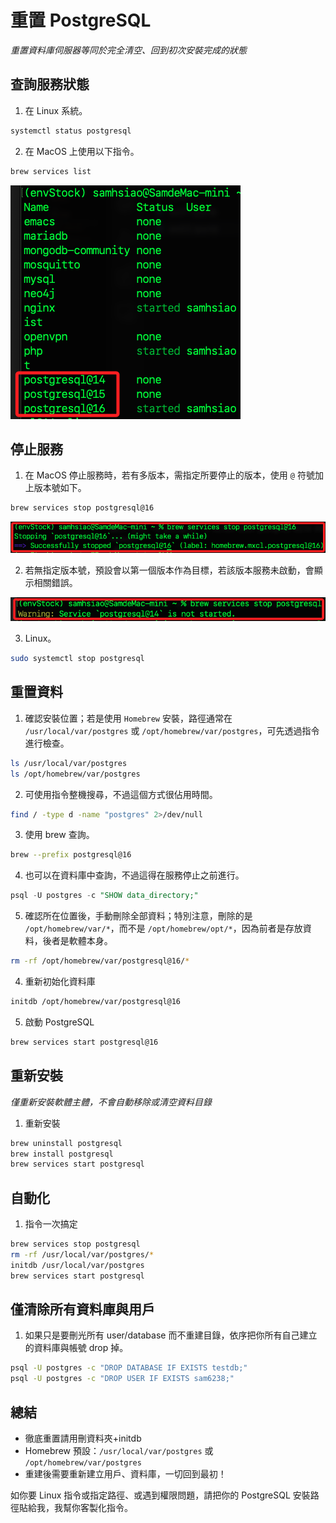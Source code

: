 # 重置 PostgreSQL

_重置資料庫伺服器等同於完全清空、回到初次安裝完成的狀態_

## 查詢服務狀態

1. 在 Linux 系統。

```bash
systemctl status postgresql
```

2. 在 MacOS 上使用以下指令。

```bash
brew services list
```

![](images/img_05.png)

## 停止服務

1. 在 MacOS 停止服務時，若有多版本，需指定所要停止的版本，使用 `@` 符號加上版本號如下。

```bash
brew services stop postgresql@16
```

![](images/img_07.png)

2. 若無指定版本號，預設會以第一個版本作為目標，若該版本服務未啟動，會顯示相關錯誤。

![](images/img_06.png)

3. Linux。

```bash
sudo systemctl stop postgresql
```

## 重置資料

1. 確認安裝位置；若是使用 `Homebrew` 安裝，路徑通常在 `/usr/local/var/postgres` 或 `/opt/homebrew/var/postgres`，可先透過指令進行檢查。

```bash
ls /usr/local/var/postgres
ls /opt/homebrew/var/postgres
```

2. 可使用指令整機搜尋，不過這個方式很佔用時間。

```bash
find / -type d -name "postgres" 2>/dev/null
```

3. 使用 brew 查詢。

```bash
brew --prefix postgresql@16
```

4. 也可以在資料庫中查詢，不過這得在服務停止之前進行。

```sql
psql -U postgres -c "SHOW data_directory;"
```

5. 確認所在位置後，手動刪除全部資料；特別注意，刪除的是 `/opt/homebrew/var/*`，而不是 `/opt/homebrew/opt/*`，因為前者是存放資料，後者是軟體本身。

```bash
rm -rf /opt/homebrew/var/postgresql@16/*
```

4. 重新初始化資料庫

```bash
initdb /opt/homebrew/var/postgresql@16
```

5. 啟動 PostgreSQL

```bash
brew services start postgresql@16
```

## 重新安裝

_僅重新安裝軟體主體，不會自動移除或清空資料目錄_


1. 重新安裝

```bash
brew uninstall postgresql
brew install postgresql
brew services start postgresql
```

## 自動化

1. 指令一次搞定

```bash
brew services stop postgresql
rm -rf /usr/local/var/postgres/*
initdb /usr/local/var/postgres
brew services start postgresql
```

## 僅清除所有資料庫與用戶

1. 如果只是要刪光所有 user/database 而不重建目錄，依序把你所有自己建立的資料庫與帳號 drop 掉。

```bash
psql -U postgres -c "DROP DATABASE IF EXISTS testdb;"
psql -U postgres -c "DROP USER IF EXISTS sam6238;"
```



## 總結

* 徹底重置請用刪資料夾+initdb
* Homebrew 預設：`/usr/local/var/postgres` 或 `/opt/homebrew/var/postgres`
* 重建後需要重新建立用戶、資料庫，一切回到最初！



如你要 Linux 指令或指定路徑、或遇到權限問題，請把你的 PostgreSQL 安裝路徑貼給我，我幫你客製化指令。
